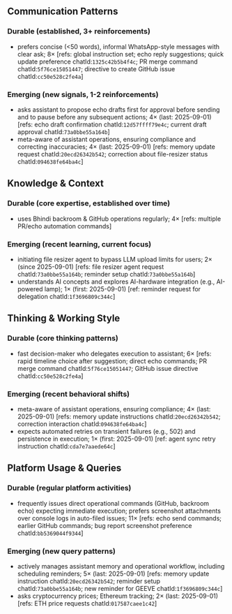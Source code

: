 ## Communication Patterns
### Durable (established, 3+ reinforcements)
- prefers concise (<50 words), informal WhatsApp-style messages with clear ask; 8× [refs: global instruction set; echo reply suggestions; quick update preference chatId:`1325c42b5b4f4c`; PR merge command chatId:`5f76ce15051447`; directive to create GitHub issue chatId:`cc50e528c2fe4a`]

### Emerging (new signals, 1-2 reinforcements)
- asks assistant to propose echo drafts first for approval before sending and to pause before any subsequent actions; 4× (last: 2025-09-01) [refs: echo draft confirmation chatId:`12d57ffff79e4c`; current draft approval chatId:`73a0bbe55a164b`]
- meta-aware of assistant operations, ensuring compliance and correcting inaccuracies; 4× (last: 2025-09-01) [refs: memory update request chatId:`20ecd26342b542`; correction about file-resizer status chatId:`094638fe64ba4c`]

## Knowledge & Context
### Durable (core expertise, established over time)
- uses Bhindi backroom & GitHub operations regularly; 4× [refs: multiple PR/echo automation commands]

### Emerging (recent learning, current focus)
- initiating file resizer agent to bypass LLM upload limits for users; 2× (since 2025-09-01) [refs: file resizer agent request chatId:`73a0bbe55a164b`; reminder setup chatId:`73a0bbe55a164b`]
- understands AI concepts and explores AI-hardware integration (e.g., AI-powered lamp); 1× (first: 2025-09-01) [ref: reminder request for delegation chatId:`1f3696809c344c`]

## Thinking & Working Style
### Durable (core thinking patterns)
- fast decision-maker who delegates execution to assistant; 6× [refs: rapid timeline choice after suggestion; direct echo commands; PR merge command chatId:`5f76ce15051447`; GitHub issue directive chatId:`cc50e528c2fe4a`]

### Emerging (recent behavioral shifts)
- meta-aware of assistant operations, ensuring compliance; 4× (last: 2025-09-01) [refs: memory update instructions chatId:`20ecd26342b542`; correction interaction chatId:`094638fe64ba4c`]
- expects automated retries on transient failures (e.g., 502) and persistence in execution; 1× (first: 2025-09-01) [ref: agent sync retry instruction chatId:`cda7e7aaede64c`]

## Platform Usage & Queries
### Durable (regular platform activities)
- frequently issues direct operational commands (GitHub, backroom echo) expecting immediate execution; prefers screenshot attachments over console logs in auto-filed issues; 11× [refs: echo send commands; earlier GitHub commands; bug report screenshot preference chatId:`bb5369044f9344`]

### Emerging (new query patterns)
- actively manages assistant memory and operational workflow, including scheduling reminders; 5× (last: 2025-09-01) [refs: memory update instruction chatId:`20ecd26342b542`; reminder setup chatId:`73a0bbe55a164b`; new reminder for GEEVE chatId:`1f3696809c344c`]
- asks cryptocurrency prices; Ethereum tracking; 2× (last: 2025-09-01) [refs: ETH price requests chatId:`017587caee1c42`]
